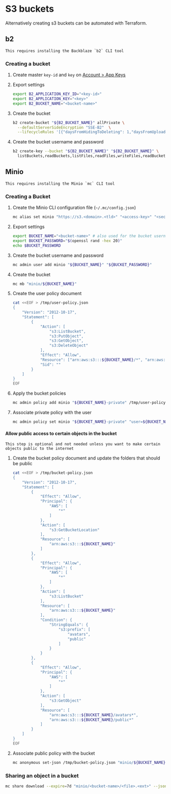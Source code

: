 # S3 buckets

Alternatively creating s3 buckets can be automated with Terraform.

## b2

```admonish info
This requires installing the Backblaze `b2` CLI tool
```

### Creating a bucket

1. Create master `key-id` and `key` on <ins>[Account > App Keys](https://secure.backblaze.com/app_keys.htm)</ins>

2. Export settings
    ```sh
    export B2_APPLICATION_KEY_ID="<key-id>"
    export B2_APPLICATION_KEY="<key>"
    export B2_BUCKET_NAME="<bucket-name>"
    ```

3. Create the bucket
    ```sh
    b2 create-bucket "${B2_BUCKET_NAME}" allPrivate \
      --defaultServerSideEncryption "SSE-B2"  \
      --lifecycleRules '[{"daysFromHidingToDeleting": 1,"daysFromUploadingToHiding": null,"fileNamePrefix": ""}]'
    ```

4. Create the bucket username and password
    ```sh
    b2 create-key --bucket "${B2_BUCKET_NAME}" "${B2_BUCKET_NAME}" \
      listBuckets,readBuckets,listFiles,readFiles,writeFiles,readBucketEncryption,readBucketReplications,readBucketRetentions,readFileRetentions,writeFileRetentions,readFileLegalHolds
    ```

## Minio

```admonish info
This requires installing the Minio `mc` CLI tool
```

### Creating a Bucket

1. Create the Minio CLI configuration file (`~/.mc/config.json`)
    ```sh
    mc alias set minio "https://s3.<domain>.<tld>" "<access-key>" "<secret-key>"
    ```

2. Export settings
    ```sh
    export BUCKET_NAME="<bucket-name>" # also used for the bucket username
    export BUCKET_PASSWORD="$(openssl rand -hex 20)"
    echo $BUCKET_PASSWORD
    ```

3. Create the bucket username and password
    ```sh
    mc admin user add minio "${BUCKET_NAME}" "${BUCKET_PASSWORD}"
    ```

4. Create the bucket
    ```sh
    mc mb "minio/${BUCKET_NAME}"
    ```

5. Create the user policy document
    ```sh
    cat <<EOF > /tmp/user-policy.json
    {
        "Version": "2012-10-17",
        "Statement": [
            {
                "Action": [
                    "s3:ListBucket",
                    "s3:PutObject",
                    "s3:GetObject",
                    "s3:DeleteObject"
                ],
                "Effect": "Allow",
                "Resource": ["arn:aws:s3:::${BUCKET_NAME}/*", "arn:aws:s3:::${BUCKET_NAME}"],
                "Sid": ""
            }
        ]
    }
    EOF
    ```

6. Apply the bucket policies
    ```sh
    mc admin policy add minio "${BUCKET_NAME}-private" /tmp/user-policy.json
    ```

7. Associate private policy with the user
    ```sh
    mc admin policy set minio "${BUCKET_NAME}-private" "user=${BUCKET_NAME}"
    ```

#### Allow public access to certain objects in the bucket

```admonish info
This step is optional and not needed unless you want to make certain objects public to the internet
```

1. Create the bucket policy document and update the folders that should be public
    ```sh
    cat <<EOF > /tmp/bucket-policy.json
    {
        "Version": "2012-10-17",
        "Statement": [
            {
                "Effect": "Allow",
                "Principal": {
                    "AWS": [
                        "*"
                    ]
                },
                "Action": [
                    "s3:GetBucketLocation"
                ],
                "Resource": [
                    "arn:aws:s3:::${BUCKET_NAME}"
                ]
            },
            {
                "Effect": "Allow",
                "Principal": {
                    "AWS": [
                        "*"
                    ]
                },
                "Action": [
                    "s3:ListBucket"
                ],
                "Resource": [
                    "arn:aws:s3:::${BUCKET_NAME}"
                ],
                "Condition": {
                    "StringEquals": {
                        "s3:prefix": [
                            "avatars",
                            "public"
                        ]
                    }
                }
            },
            {
                "Effect": "Allow",
                "Principal": {
                    "AWS": [
                        "*"
                    ]
                },
                "Action": [
                    "s3:GetObject"
                ],
                "Resource": [
                    "arn:aws:s3:::${BUCKET_NAME}/avatars*",
                    "arn:aws:s3:::${BUCKET_NAME}/public*"
                ]
            }
        ]
    }
    EOF
    ```

2. Associate public policy with the bucket
    ```sh
    mc anonymous set-json /tmp/bucket-policy.json "minio/${BUCKET_NAME}"
    ```

### Sharing an object in a bucket


```sh
mc share download --expire=7d "minio/<bucket-name>/<file>.<ext>" --json  | jq -r .share | pbcopy
```
